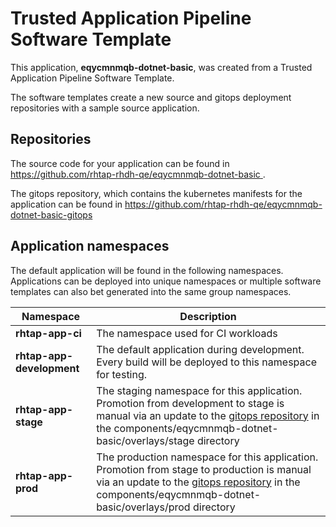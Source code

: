 # Trusted Application Pipeline Software Template

This application, **eqycmnmqb-dotnet-basic**, was created from a Trusted Application Pipeline Software Template.

The software templates create a new source and gitops deployment repositories with a sample source application. 

## Repositories

The source code for your application can be found in [https://github.com/rhtap-rhdh-qe/eqycmnmqb-dotnet-basic ](https://github.com/rhtap-rhdh-qe/eqycmnmqb-dotnet-basic ).
 
The gitops repository, which contains the kubernetes manifests for the application can be found in 
[https://github.com/rhtap-rhdh-qe/eqycmnmqb-dotnet-basic-gitops ](https://github.com/rhtap-rhdh-qe/eqycmnmqb-dotnet-basic-gitops ) 

## Application namespaces 

The default application will be found in the following namespaces. Applications can be deployed into unique namespaces or multiple software templates can also bet generated into the same group namespaces.  

|  Namespace   |  Description   |  
| -------- | -------- |
| **rhtap-app-ci** | The namespace used for CI workloads |
| **rhtap-app-development** | The default application during development. Every build will be deployed to this namespace for testing. |
| **rhtap-app-stage** | The staging namespace for this application. Promotion from development to stage is manual via an update to the [gitops repository](https://github.com/rhtap-rhdh-qe/eqycmnmqb-dotnet-basic-gitops ) in the components/eqycmnmqb-dotnet-basic/overlays/stage directory |
| **rhtap-app-prod** | The production namespace for this application. Promotion from stage to production is manual via an update to the [gitops repository](https://github.com/rhtap-rhdh-qe/eqycmnmqb-dotnet-basic-gitops ) in the components/eqycmnmqb-dotnet-basic/overlays/prod directory |
